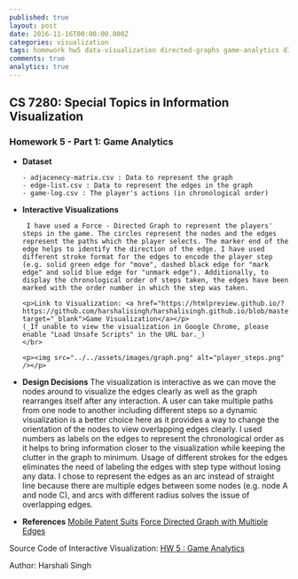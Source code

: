 ```yaml
---
published: true
layout: post
date: 2016-11-16T00:00:00.000Z
categories: visualization
tags: homework hw5 data-visualization directed-graphs game-analytics d3.js
comments: true
analytics: true
---
```

## CS 7280: Special Topics in Information Visualization
### Homework 5 - Part 1: Game Analytics

- **Dataset**

      - adjacenecy-matrix.csv : Data to represent the graph
      - edge-list.csv : Data to represent the edges in the graph 
      - game-log.csv : The player's actions (in chronological order)
  
- **Interactive Visualizations**

       I have used a Force - Directed Graph to represent the players' steps in the game. The circles represent the nodes and the edges represent the paths which the player selects. The marker end of the edge helps to identify the direction of the edge. I have used different stroke format for the edges to encode the player step (e.g. solid green edge for "move", dashed black edge for "mark edge" and solid blue edge for "unmark edge"). Additionally, to display the chronological order of steps taken, the edges have been marked with the order number in which the step was taken. 

      <p>Link to Visualization: <a href="https://htmlpreview.github.io/?https://github.com/harshalisingh/harshalisingh.github.io/blob/master/_posts/hw5/index.html" target="_blank">Game Visualization</a></p>
      (_If unable to view the visualization in Google Chrome, please enable "Load Unsafe Scripts" in the URL bar._)
      </br>

      <p><img src="../../assets/images/graph.png" alt="player_steps.png" /></p>


- **Design Decisions**
      The visualization is interactive as we can move the nodes around to visualize the edges clearly as well as the graph rearranges itself after any interaction. A user can take multiple paths from one node to another including different steps so a dynamic visualization is a better choice here as it provides a way to change the orientation of the nodes to view overlapping edges clearly. I used numbers as labels on the edges to represent the chronological order as it helps to bring information closer to the visualization while keeping the clutter in the graph to minimum. Usage of different strokes for the edges eliminates the need of labeling the edges with step type without losing any data. I chose to represent the edges as an arc instead of straight line because there are multiple edges between some nodes (e.g. node A and node C), and arcs with different radius solves the issue of overlapping edges.

- **References**
      <a href="http://bl.ocks.org/mbostock/1153292" target="_blank">Mobile Patent Suits</a>
      <a href="http://bl.ocks.org/mfolnovic/6269308/5c017c0391a8e12db1fc573be3ef8a9bdcb5a117" target="_blank">Force Directed Graph with Multiple Edges</a>


Source Code of Interactive Visualization: [HW 5 : Game Analytics](https://github.com/harshalisingh/harshalisingh.github.io/tree/master/_posts/hw5)

Author: Harshali Singh